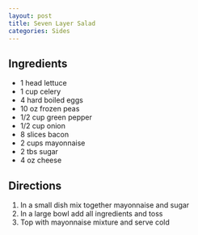 ```yaml
---
layout: post
title: Seven Layer Salad
categories: Sides
---
```


## Ingredients 

- 1 head lettuce
- 1 cup celery
- 4 hard boiled eggs
- 10 oz frozen peas
- 1/2 cup green pepper
- 1/2 cup onion
- 8 slices bacon
- 2 cups mayonnaise
- 2 tbs sugar
- 4 oz cheese


## Directions

1. In a small dish mix together mayonnaise and sugar
2. In a large bowl add all ingredients and toss
3. Top with mayonnaise mixture and serve cold

